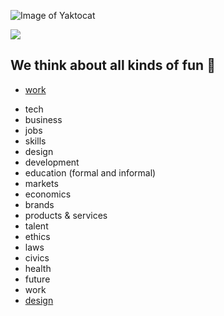 
![Image of Yaktocat](https://octodex.github.com/images/yaktocat.png)

<img src="https://octodex.github.com/images/yaktocat.png">

## We think about all kinds of fun 💩
* [work](https://theindustrydirect.com/work)
+ tech
+ business
+ jobs
+ skills
+ design
+ development
+ education (formal and informal)
+ markets
+ economics
+ brands
+ products & services
+ talent
+ ethics
+ laws
+ civics
+ health
+ future
+ work
+ [design](https://theindustrydirect.com/design)


